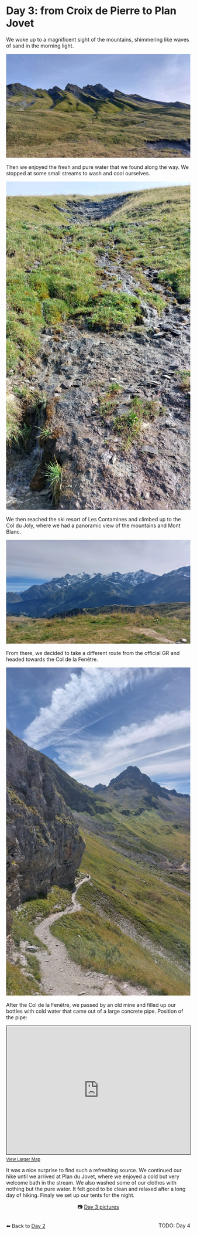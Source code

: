 # Day 3: from Croix de Pierre to Plan Jovet

We woke up to a magnificent sight of the mountains, shimmering like waves of sand in the morning light.

![Mountains with waves](<photos/media/large/Day 3/20230904_090705.jpg>)

Then we enjoyed the fresh and pure water that we found along the way. We stopped at some small streams to wash and cool ourselves.

![Tiny stream](<photos/media/large/Day 3/20230904_103700.jpg>)

We then reached the ski resort of Les Contamines and climbed up to the Col du Joly, where we had a panoramic view of the mountains and Mont Blanc.

![Mont Blanc](<photos/media/large/Day 3/20230904_105549.jpg>)

From there, we decided to take a different route from the official GR and headed towards the Col de la Fenêtre.

![Col de la Fenêtre](<photos/media/large/Day 3/20230904_133335.jpg>)

After the Col de la Fenêtre, we passed by an old mine and filled up our bottles with cold water that came out of a large concrete pipe. Position of the pipe:

<iframe width="100%" height="350" src="https://www.openstreetmap.org/export/embed.html?bbox=6.667370796203614%2C45.740483738765406%2C6.739039421081544%2C45.76743315253269&amp;layer=mapnik&amp;marker=45.75396007238542%2C6.703205108642578" style="border: 1px solid black"></iframe><small><a href="https://www.openstreetmap.org/?mlat=45.7540&amp;mlon=6.7032#map=15/45.7540/6.7032">View Larger Map</a></small>

It was a nice surprise to find such a refreshing source. We continued our hike until we arrived at Plan du Jovet, where we enjoyed a cold but very welcome bath in the stream. We also washed some of our clothes with nothing but the pure water. It felt good to be clean and relaxed after a long day of hiking. Finaly we set up our tents for the night.

<div markdown="1" style="text-align: center;">

📷️ [Day 3 pictures](photos/Day-3.html)

</div>

<div markdown="1" style="float: left;">

⬅️ Back to [Day 2](day2.md)

</div>

<div markdown="1" style="float: right;">

TODO: Day 4
<!--➡️ Continue to [Day 4](day4.md)-->

</div>